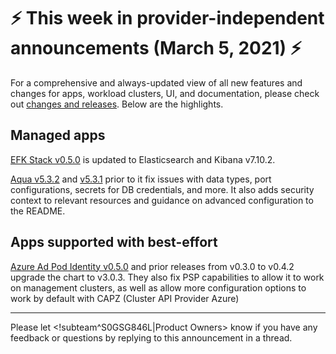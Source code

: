 # :zap: This week in provider-independent announcements (March 5, 2021) :zap:

For a comprehensive and always-updated view of all new features and changes for apps, workload clusters, UI, and documentation, please check out [changes and releases](https://docs.giantswarm.io/changes/). Below are the highlights.

## Managed apps

[EFK Stack v0.5.0](https://docs.giantswarm.io/changes/managed-apps/efk-stack-app/v0.5.0/) is updated to Elasticsearch and Kibana v7.10.2.

[Aqua v5.3.2](https://docs.giantswarm.io/changes/managed-apps/aqua-app/v5.3.2/) and [v5.3.1](https://docs.giantswarm.io/changes/managed-apps/aqua-app/v5.3.1/) prior to it fix issues with data types, port configurations, secrets for DB credentials, and more. It also adds security context to relevant resources and guidance on advanced configuration to the README.

## Apps supported with best-effort

[Azure Ad Pod Identity v0.5.0](https://docs.giantswarm.io/changes/playground-apps/azure-ad-pod-identity-app/v0.5.0/) and prior releases from v0.3.0 to v0.4.2 upgrade the chart to v3.0.3. They also fix PSP capabilities to allow it to work on management clusters, as well as allow more configuration options to work by default with CAPZ (Cluster API Provider Azure)

---
Please let <!subteam^S0GSG846L|Product Owners> know if you have any feedback or questions by replying to this announcement in a thread.
